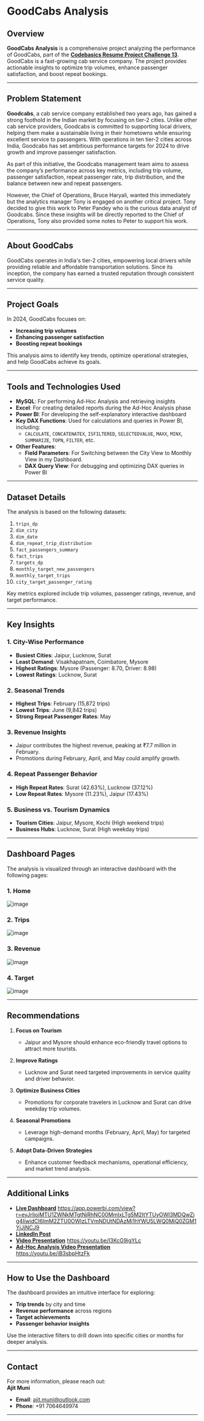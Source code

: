 # GoodCabs Analysis

## Overview  
**GoodCabs Analysis** is a comprehensive project analyzing the performance of GoodCabs, part of the **[Codebasics Resume Project Challenge 13](https://codebasics.io/challenge/codebasics-resume-project-challenge)**. GoodCabs is a fast-growing cab service company. The project provides actionable insights to optimize trip volumes, enhance passenger satisfaction, and boost repeat bookings.

---

## Problem Statement
**Goodcabs**, a cab service company established two years ago, has gained a strong foothold in the Indian market by focusing on tier-2 cities. Unlike other cab service providers, Goodcabs is committed to supporting local drivers, helping them make a sustainable living in their hometowns while ensuring excellent service to passengers. With operations in ten tier-2 cities across India, Goodcabs has set ambitious performance targets for 2024 to drive growth and improve passenger satisfaction.

As part of this initiative, the Goodcabs management team aims to assess the company’s performance across key metrics, including trip volume, passenger satisfaction, repeat passenger rate, trip distribution, and the balance between new and repeat passengers.

However, the Chief of Operations, Bruce Haryali, wanted this immediately but the analytics manager Tony is engaged on another critical project. Tony decided to give this work to Peter Pandey who is the curious data analyst of Goodcabs. Since these insights will be directly reported to the Chief of Operations, Tony also provided some notes to Peter to support his work.

---

## About GoodCabs  
GoodCabs operates in India's tier-2 cities, empowering local drivers while providing reliable and affordable transportation solutions. Since its inception, the company has earned a trusted reputation through consistent service quality.

---

## Project Goals  
In 2024, GoodCabs focuses on:  
- **Increasing trip volumes**  
- **Enhancing passenger satisfaction**  
- **Boosting repeat bookings**  

This analysis aims to identify key trends, optimize operational strategies, and help GoodCabs achieve its goals.

---

## Tools and Technologies Used
- **MySQL**: For performing Ad-Hoc Analysis and retrieving insights
- **Excel**: For creating detailed reports during the Ad-Hoc Analysis phase
- **Power BI**: For developing the self-explanatory interactive dashboard
- **Key DAX Functions**: Used for calculations and queries in Power BI, including:
   - `CALCULATE`, `CONCATENATEX`, `ISFILTERED`, `SELECTEDVALUE`, `MAXX`, `MINX`, `SUMMARIZE`, `TOPN`, `FILTER`, etc.
- **Other Features**:
   - **Field Parameters**: For Switching between the City View to Monthly View in my Dashboard.
   - **DAX Query View**: For debugging and optimizing DAX queries in Power BI

---

## Dataset Details  
The analysis is based on the following datasets:  
1. `trips_dp`  
2. `dim_city`  
3. `dim_date`  
4. `dim_repeat_trip_distribution`  
5. `fact_passengers_summary`  
6. `fact_trips`  
7. `targets_dp`  
8. `monthly_target_new_passengers`  
9. `monthly_target_trips`  
10. `city_target_passenger_rating`  

Key metrics explored include trip volumes, passenger ratings, revenue, and target performance.

---

## Key Insights  
### 1. **City-Wise Performance**  
- **Busiest Cities**: Jaipur, Lucknow, Surat  
- **Least Demand**: Visakhapatnam, Coimbatore, Mysore  
- **Highest Ratings**: Mysore (Passenger: 8.70, Driver: 8.98)  
- **Lowest Ratings**: Lucknow, Surat  

### 2. **Seasonal Trends**  
- **Highest Trips**: February (15,872 trips)  
- **Lowest Trips**: June (9,842 trips)  
- **Strong Repeat Passenger Rates**: May  

### 3. **Revenue Insights**  
- Jaipur contributes the highest revenue, peaking at ₹7.7 million in February.  
- Promotions during February, April, and May could amplify growth.  

### 4. **Repeat Passenger Behavior**  
- **High Repeat Rates**: Surat (42.63%), Lucknow (37.12%)  
- **Low Repeat Rates**: Mysore (11.23%), Jaipur (17.43%)  

### 5. **Business vs. Tourism Dynamics**  
- **Tourism Cities**: Jaipur, Mysore, Kochi (High weekend trips)  
- **Business Hubs**: Lucknow, Surat (High weekday trips)

---

## Dashboard Pages  
The analysis is visualized through an interactive dashboard with the following pages:  
### 1. **Home**  
![image](https://github.com/user-attachments/assets/5c677cc7-c802-4e74-8d62-8f258970b2f4)

### 2. **Trips**  
![image](https://github.com/user-attachments/assets/d389765c-7945-4777-86c3-9e0c7b7829e8)
 
### 3. **Revenue**  
![image](https://github.com/user-attachments/assets/d33ad039-615c-4d25-8f47-3ba8291eafd1)
 
### 4. **Target**  
![image](https://github.com/user-attachments/assets/0379a63b-95a5-43ad-a219-82785f0362e0)
 
---

## Recommendations  
1. **Focus on Tourism**  
   - Jaipur and Mysore should enhance eco-friendly travel options to attract more tourists.  

2. **Improve Ratings**  
   - Lucknow and Surat need targeted improvements in service quality and driver behavior.  

3. **Optimize Business Cities**  
   - Promotions for corporate travelers in Lucknow and Surat can drive weekday trip volumes.  

4. **Seasonal Promotions**  
   - Leverage high-demand months (February, April, May) for targeted campaigns.  

5. **Adopt Data-Driven Strategies**  
   - Enhance customer feedback mechanisms, operational efficiency, and market trend analysis.

---

## Additional Links  
- **[Live Dashboard](#)** 
https://app.powerbi.com/view?r=eyJrIjoiMTU1ZWNkMTgtNjRhNC00MmIxLTg5M2ItYTUyOWI3MDQwZjg4IiwidCI6ImM2ZTU0OWIzLTVmNDUtNDAzMi1hYWU5LWQ0MjQ0ZGM1YjJjNCJ9 
- **[LinkedIn Post](#)**  
- **[Video Presentation](#)** 
https://youtu.be/I3KcG9igYLc 
- **[Ad-Hoc Analysis Video Presentation](#)**  
https://youtu.be/iB3sbpHtzFk
---

## How to Use the Dashboard  
The dashboard provides an intuitive interface for exploring:  
- **Trip trends** by city and time  
- **Revenue performance** across regions  
- **Target achievements**  
- **Passenger behavior insights**  

Use the interactive filters to drill down into specific cities or months for deeper analysis.

---

## Contact  
For more information, please reach out:  
**Ajit Muni**  
- **Email**: ajit.muni@outlook.com  
- **Phone**: +91 7064649974  

---
